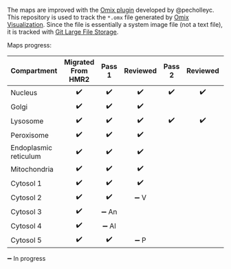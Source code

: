 The maps are improved with the [Omix plugin](https://github.com/SysBioChalmers/OMIX_plugin) developed by @pecholleyc.  
This repository is used to track the `*.omx` file generated by [Omix Visualization](https://www.omix-visualization.com). Since the file is essentially a system image file (not a text file), it is tracked with [Git Large File Storage](https://git-lfs.github.com/).

Maps progress:

| Compartment | Migrated From HMR2 | Pass 1 | Reviewed | Pass 2 | Reviewed | Done  | Resync |
| ----------- | :----------------: | :----: | :------: | :----: | :------: | :---: | :---: |
| Nucleus     | :heavy_check_mark: | :heavy_check_mark: | :heavy_check_mark: | :heavy_check_mark: | :heavy_check_mark: |   :heavy_check_mark: | |
| Golgi       | :heavy_check_mark: | :heavy_check_mark:      | :heavy_check_mark:       | | | :heavy_check_mark: | |
| Lysosome    | :heavy_check_mark: | :heavy_check_mark:      | :heavy_check_mark:       | :heavy_check_mark:    | :heavy_check_mark: | :heavy_check_mark: | |
| Peroxisome  | :heavy_check_mark: | :heavy_check_mark: | :heavy_check_mark: | | | :heavy_check_mark: | |
| Endoplasmic reticulum  | :heavy_check_mark: |  :heavy_check_mark: |  :heavy_check_mark: | | | :heavy_check_mark: | |
| Mitochondria | :heavy_check_mark:| :heavy_check_mark: | :heavy_check_mark: | | |:heavy_check_mark: | |
| Cytosol 1   | :heavy_check_mark: | :heavy_check_mark: | :heavy_check_mark: | | | :heavy_check_mark: | |
| Cytosol 2   | :heavy_check_mark: | :heavy_check_mark: | :heavy_minus_sign: V | | | | |
| Cytosol 3   | :heavy_check_mark: | :heavy_minus_sign: An | | | | | |
| Cytosol 4   | :heavy_check_mark: | :heavy_minus_sign: Al | | | | | |
| Cytosol 5   | :heavy_check_mark: | :heavy_check_mark: | :heavy_minus_sign: P | | | | |

:heavy_minus_sign:  In progress
